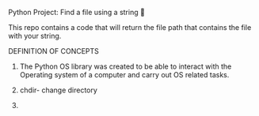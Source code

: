 Python Project: Find a file using a string 🐍

This repo contains a code that will return the file path that contains the file with your string.


DEFINITION OF CONCEPTS

1. The Python OS library was created to be able to interact with the Operating system of a computer and carry out OS related tasks.

2. chdir- change directory

3. 